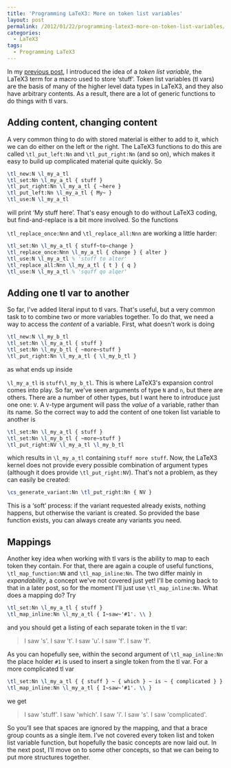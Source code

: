 ```yaml
---
title: 'Programming LaTeX3: More on token list variables'
layout: post
permalink: /2012/01/22/programming-latex3-more-on-token-list-variables/
categories:
  - LaTeX3
tags:
  - Programming LaTeX3
---
```

In my [previous post](/2011/12/26/programming-latex3-token-list-variables/), I introduced the idea of a _token list variable_, the LaTeX3 term for a macro used to store ‘stuff’. Token list variables (tl vars) are the basis of many of the higher level data types in LaTeX3, and they also have arbitrary contents. As a result, there are a lot of generic functions to do things with tl vars.

## Adding content, changing content

A very common thing to do with stored material is either to add to it, which we can do either on the left or the right. The LaTeX3 functions to do this are called `\tl_put_left:Nn` and `\tl_put_right:Nn` (and so on), which makes it easy to build up complicated material quite quickly. So

```latex
\tl_new:N \l_my_a_tl
\tl_set:Nn \l_my_a_tl { stuff }
\tl_put_right:Nn \l_my_a_tl { ~here }
\tl_put_left:Nn \l_my_a_tl { My~ }
\tl_use:N \l_my_a_tl
```

will print ‘My stuff here’. That's easy enough to do without LaTeX3 coding, but find-and-replace is a bit more involved. So the functions

`\tl_replace_once:Nnn` and `\tl_replace_all:Nnn` are working a little harder:

```latex
\tl_set:Nn \l_my_a_tl { stuff~to~change }
\tl_replace_once:Nnn \l_my_a_tl { change } { alter }
\tl_use:N \l_my_a_tl % 'stuff to alter'
\tl_replace_all:Nnn \l_my_a_tl { t } { q }
\tl_use:N \l_my_a_tl % 'squff qo alqer'
```

## Adding one tl var to another

So far, I've added literal input to tl vars. That's useful, but a very common task to to combine two or more variables together. To do that, we need a way to access the _content_ of a variable. First, what doesn't work is doing

```latex
\tl_new:N \l_my_b_tl
\tl_set:Nn \l_my_a_tl { stuff }
\tl_set:Nn \l_my_b_tl { ~more~stuff }
\tl_put_right:Nn \l_my_a_tl { \l_my_b_tl }
```

as what ends up inside

`\l_my_a_tl` is `stuff\l_my_b_tl`. This is where LaTeX3's expansion control comes into play. So far, we've seen arguments of type `N` and `n`, but there are others. There are a number of other types, but I want here to introduce just one one: `V`. A `V`-type argument will pass the _value_ of a variable, rather than its name. So the correct way to add the content of one token list variable to another is

```latex
\tl_set:Nn \l_my_a_tl { stuff }
\tl_set:Nn \l_my_b_tl { ~more~stuff }
\tl_put_right:NV \l_my_a_tl \l_my_b_tl
```

which results in `\l_my_a_tl` containing `stuff more stuff`. Now, the LaTeX3 kernel does not provide every possible combination of argument types (although it does provide `\tl_put_right:NV`). That's not a problem, as they can easily be created:

```latex
\cs_generate_variant:Nn \tl_put_right:Nn { NV }
```

This is a ‘soft’ process: if the variant requested already exists, nothing happens, but otherwise the variant is created. So provided the base function exists, you can always create any variants you need.

## Mappings

Another key idea when working with tl vars is the ability to map to each token they contain. For that, there are again a couple of useful functions, `\tl_map_function:NN` and `\tl_map_inline:Nn`. The two differ mainly in _expandability_, a concept we've not covered just yet! I'll be coming back to that in a later post, so for the moment I'll just use `\tl_map_inline:Nn`. What does a mapping do? Try

```latex
\tl_set:Nn \l_my_a_tl { stuff }
\tl_map_inline:Nn \l_my_a_tl { I~saw~'#1'. \\ }
```

and you should get a listing of each separate token in the tl var:

> I saw 's'. I saw 't'. I saw 'u’. I saw 'f'. I saw 'f'.

As you can hopefully see, within the second argument of `\tl_map_inline:Nn` the place holder `#1` is used to insert a single token from the tl var. For a more complicated tl var

```latex
\tl_set:Nn \l_my_a_tl { { stuff } ~ { which } ~ is ~ { complicated } }
\tl_map_inline:Nn \l_my_a_tl { I~saw~'#1'. \\ }
```

we get

> I saw 'stuff'. I saw 'which'. I saw 'i'. I saw 's'. I saw 'complicated'.

So you’ll see that spaces are ignored by the mapping, and that a brace group counts as a single item. I’ve not covered every token list and token list variable function, but hopefully the basic concepts are now laid out. In the next post, I’ll move on to some other concepts, so that we can being to put more structures together.
